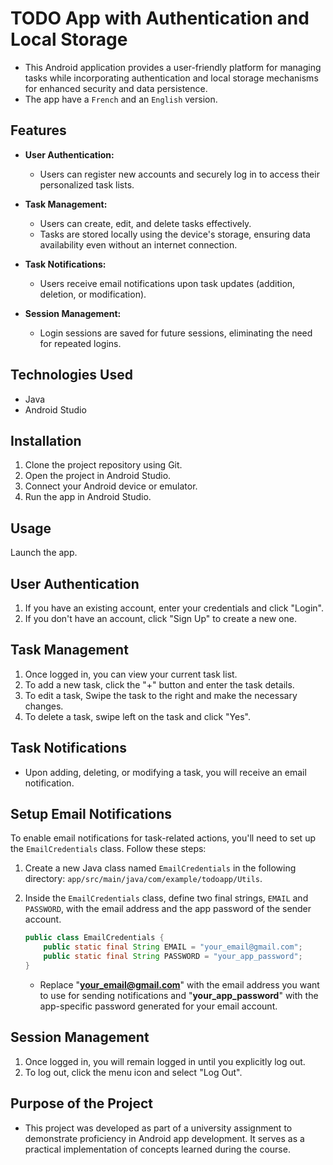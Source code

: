 # TODO App with Authentication and Local Storage

- This Android application provides a user-friendly platform for managing tasks while incorporating authentication and local storage mechanisms for enhanced security and data persistence.
- The app have a `French` and an `English` version.

## Features

* **User Authentication:**
  * Users can register new accounts and securely log in to access their personalized task lists.

* **Task Management:**

  * Users can create, edit, and delete tasks effectively.
  * Tasks are stored locally using the device's storage, ensuring data availability even without an internet connection.

* **Task Notifications:**

  * Users receive email notifications upon task updates (addition, deletion, or modification).

* **Session Management:**

  * Login sessions are saved for future sessions, eliminating the need for repeated logins.

## Technologies Used

* Java
* Android Studio

## Installation

1. Clone the project repository using Git.
2. Open the project in Android Studio.
3. Connect your Android device or emulator.
4. Run the app in Android Studio.

## Usage

Launch the app.

## User Authentication

1. If you have an existing account, enter your credentials and click "Login".
2. If you don't have an account, click "Sign Up" to create a new one.

## Task Management

1. Once logged in, you can view your current task list.
2. To add a new task, click the "+" button and enter the task details.
3. To edit a task, Swipe the task to the right and make the necessary changes.
4. To delete a task, swipe left on the task and click "Yes".

## Task Notifications

* Upon adding, deleting, or modifying a task, you will receive an email notification.

## Setup Email Notifications

To enable email notifications for task-related actions, you'll need to set up the `EmailCredentials` class. Follow these steps:

1. Create a new Java class named `EmailCredentials` in the following directory: `app/src/main/java/com/example/todoapp/Utils`.

2. Inside the `EmailCredentials` class, define two final strings, `EMAIL` and `PASSWORD`, with the email address and the app password of the sender account.

   ```java
   public class EmailCredentials {
       public static final String EMAIL = "your_email@gmail.com";
       public static final String PASSWORD = "your_app_password";
   }
   ```

   * Replace "**<your_email@gmail.com>**" with the email address you want to use for sending notifications and "**your_app_password**</ins>" with the app-specific password generated for your email account.

## Session Management

1. Once logged in, you will remain logged in until you explicitly log out.
2. To log out, click the menu icon and select "Log Out".

## Purpose of the Project

* This project was developed as part of a university assignment to demonstrate proficiency in Android app development. It serves as a practical implementation of concepts learned during the course.
